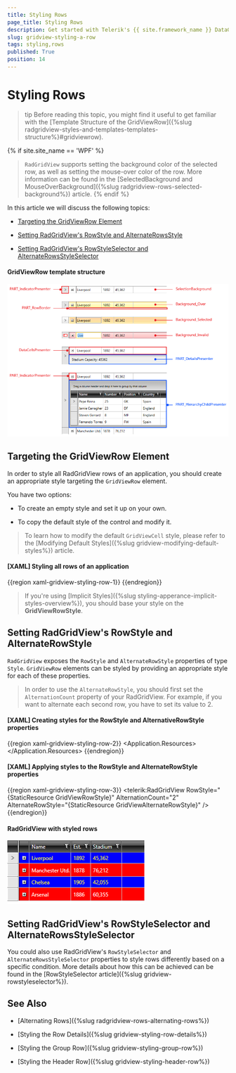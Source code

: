```yaml
---
title: Styling Rows
page_title: Styling Rows
description: Get started with Telerik's {{ site.framework_name }} DataGrid and learn how to set the background of the selected row.
slug: gridview-styling-a-row
tags: styling,rows
published: True
position: 14
---
```


# Styling Rows

>tip Before reading this topic, you might find it useful to get familiar with the [Template Structure of the GridViewRow]({%slug radgridview-styles-and-templates-templates-structure%}#gridviewrow).

{% if site.site_name == 'WPF' %}
> `RadGridView` supports setting the background color of the selected row, as well as setting the mouse-over color of the row. More information can be found in the [SelectedBackground and MouseOverBackground]({%slug radgridview-rows-selected-background%}) article.
{% endif %}

In this article we will discuss the following topics:

* [Targeting the GridViewRow Element](#targeting-the-gridviewrow-element)

* [Setting RadGridView's RowStyle and AlternateRowsStyle](#setting-radgridviews-rowstyle-and-alternaterowsstyle)

* [Setting RadGridView's RowStyleSelector and AlternateRowsStyleSelector](#setting-radgridviews-rowstyleselector-and-alternaterowsstyleselector)

#### __GridViewRow template structure__

![Telerik {{ site.framework_name }} DataGrid-row-template](images/gridview-row-template.png)

## Targeting the GridViewRow Element

In order to style all RadGridView rows of an application, you should create an appropriate style targeting the `GridViewRow` element.

You have two options:

* To create an empty style and set it up on your own.

* To copy the default style of the control and modify it.

> To learn how to modify the default `GridViewCell` style, please refer to the [Modifying Default Styles]({%slug gridview-modifying-default-styles%}) article.

#### __[XAML] Styling all rows of an application__
{{region xaml-gridview-styling-row-1}}
	<Style TargetType="telerik:GridViewRow">
	    <Setter Property="Background" Value="Red"/>
	    <Setter Property="Foreground" Value="White"/>
	</Style>
{{endregion}}

> If you're using [Implicit Styles]({%slug styling-apperance-implicit-styles-overview%}), you should base your style on the __GridViewRowStyle__.

## Setting RadGridView's RowStyle and AlternateRowStyle

`RadGridView` exposes the `RowStyle` and `AlternateRowStyle` properties of type `Style`. `GridViewRow` elements can be styled by providing an appropriate style for each of these properties.

> In order to use the `AlternateRowStyle`, you should first set the `AlternationCount` property of your RadGridView. For example, if you want to alternate each second row, you have to set its value to 2.

#### __[XAML] Creating styles for the RowStyle and AlternativeRowStyle properties__
{{region xaml-gridview-styling-row-2}}
	<Application.Resources>
		 <!-- If you use NoXaml dlls set the BasedOn property of the Style: BasedOn="{StaticResource GridViewRowStyle}" -->
		<Style x:Key="GridViewRowStyle" TargetType="telerik:GridViewRow">
			<Setter Property="Background" Value="Red"/>
        	<Setter Property="Foreground" Value="White"/>
		</Style>
		 <!-- If you use NoXaml dlls set the BasedOn property of the Style: BasedOn="{StaticResource GridViewAlternateRowStyle}" -->
		<Style x:Key="GridViewAlternateRowStyle" TargetType="telerik:GridViewRow">
			<Setter Property="Background" Value="Blue"/>
            <Setter Property="Foreground" Value="White"/>
		</Style>
	</Application.Resources>
{{endregion}}

#### __[XAML] Applying styles to the RowStyle and AlternateRowStyle properties__
{{region xaml-gridview-styling-row-3}}
	<telerik:RadGridView RowStyle="{StaticResource GridViewRowStyle}"
						 AlternationCount="2"
						 AlternateRowStyle="{StaticResource GridViewAlternateRowStyle}" />
{{endregion}}

#### __RadGridView with styled rows__

![Telerik {{ site.framework_name }} DataGrid-styled-row-and-alternate-row](images/gridview-styled-row-and-alternaterow.png)

## Setting RadGridView's RowStyleSelector and AlternateRowsStyleSelector

You could also use RadGridView's `RowStyleSelector` and `AlternateRowsStyleSelector` properties to style rows differently based on a specific condition. More details about how this can be achieved can be found in the [RowStyleSelector article]({%slug gridview-rowstyleselector%}).

## See Also

 * [Alternating Rows]({%slug radgridview-rows-alternating-rows%})

 * [Styling the Row Details]({%slug gridview-styling-row-details%})

 * [Styling the Group Row]({%slug gridview-styling-group-row%})

 * [Styling the Header Row]({%slug gridview-styling-header-row%})
